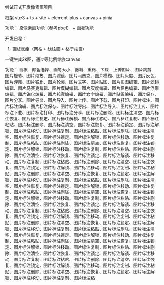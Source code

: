 尝试正式开发像素画项目

框架 vue3 + ts + vite + element-plus + canvas + pinia

功能： 原像素画功能（参考pixel） + 画板功能


开发日程：
1. 画板底座（网格  +  线绘画  +  格子绘画）


一键生成2k图，通过等比例缩放canvas

































功能： 画板、颜色选择、画笔大小、撤销、重做、下载、上传图片、图片裁剪、图片旋转、图片缩放、图片滤镜、图片马赛克、图片模糊、图片灰度、图片反色、图片浮雕、图片锐化、图片轮廓、图片文字、图片贴图、图片贴图编辑、图片滤镜编辑、图片马赛克编辑、图片模糊编辑、图片灰度编辑、图片反色编辑、图片浮雕编辑、图片锐化编辑、图片轮廓编辑、图片文字编辑、图片贴图编辑、图片保存、图片分享、图片导出、图片导入、图片上传、图片下载、图片打印、图片标注、图片标注编辑、图片标注保存、图片标注导出、图片标注导入、图片标注上传、图片标注下载、图片标注打印、图片标注分享、图片标注删除、图片标注清空、图片标注恢复、图片标注锁定、图片标注解锁、图片标注移动、图片标注复制、图片标注粘贴、图片标注删除、图片标注清空、图片标注恢复、图片标注锁定、图片标注解锁、图片标注移动、图片标注复制、图片标注粘贴、图片标注删除、图片标注清空、图片标注恢复、图片标注锁定、图片标注解锁、图片标注移动、图片标注复制、图片标注粘贴、图片标注删除、图片标注清空、图片标注恢复、图片标注锁定、图片标注解锁、图片标注移动、图片标注复制、图片标注粘贴、图片标注删除、图片标注清空、图片标注恢复、图片标注锁定、图片标注解锁、图片标注移动、图片标注复制、图片标注粘贴、图片标注删除、图片标注清空、图片标注恢复、图片标注锁定、图片标注解锁、图片标注移动、图片标注复制、图片标注粘贴、图片标注删除、图片标注清空、图片标注恢复、图片标注锁定、图片标注解锁、图片标注移动、图片标注复制、图片标注粘贴、图片标注删除、图片标注清空、图片标注恢复、图片标注锁定、图片标注解锁、图片标注移动、图片标注复制、图片标注粘贴、图片标注删除、图片标注清空、图片标注恢复、图片标注锁定、图片标注解锁、图片标注移动、图片标注复制、图片标注粘贴、图片标注删除、图片标注清空、图片标注恢复、图片标注锁定、图片标注解锁、图片标注移动、图片标注复制、图片标注粘贴、图片标注删除、图片标注清空、图片标注恢复、图片标注锁定、图片标注解锁、图片标注移动、图片标注复制、图片标注粘贴、图片标注删除、图片标注清空、图片标注恢复、图片标注锁定、图片标注解锁、图片标注移动、图片标注复制、图片标注粘贴、图片标注删除、图片标注清空、图片标注恢复、图片标注锁定、图片标注解锁、图片标注移动、图片标注复制、图片标注粘贴、图片标注删除、图片标注清空、图片标注恢复、图片标注锁定、图片标注解锁、图片标注移动、图片标注复制、图片标注粘贴、图片标注删除、图片标注清空、图片标注恢复、图片标注锁定、图片标注解锁、图片标注移动、图片标注复制、图片标注粘贴、图片标注删除、图片标注清空、图片标注恢复、图片标注锁定、图片标注解锁、图片标注移动、图片标注复制、图片标注粘贴、图片标注删除、图片标注清空、图片标注恢复、图片标注锁定、图片标注解锁、图片标注移动、图片标注复制、图片标注粘